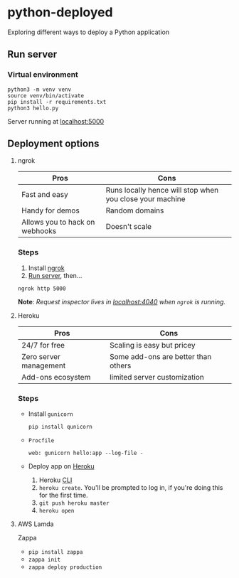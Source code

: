 # python-deployed
Exploring different ways to deploy a Python application

## Run server

### Virtual environment

```
python3 -m venv venv
source venv/bin/activate
pip install -r requirements.txt
python3 hello.py
```

Server running at [localhost:5000](http://localhost:5000)

## Deployment options

1. ngrok

    | Pros                  | Cons                  |
    | ---                   | ---                   |
    | Fast and easy | Runs locally hence will stop when you close your machine  |
    | Handy for demos                   | Random domains                        |
    | Allows you to hack on webhooks    | Doesn't scale                         |

    ### Steps
    1. Install [ngrok](https://ngrok.com/download)
    1. [Run server](#Run-server), then...

    ```
    ngrok http 5000
    ```

    **Note**: _Request inspector lives in [localhost:4040](http://localhost:4040) when `ngrok` is running._

1. Heroku

    | Pros                  | Cons                  |
    | ---                   | ---                   |
    | 24/7 for free             | Scaling is easy but pricey                        |
    | Zero server management    | Some add-ons are better than others               |
    | Add-ons ecosystem         | limited server customization                      |

    ### Steps

    - Install `gunicorn`
        ```
        pip install qunicorn
        ```

    - `Procfile`

        ```
        web: gunicorn hello:app --log-file -
        ```

    - Deploy app on [Heroku](https://herokuapp.com/)
        1. Heroku [CLI](https://devcenter.heroku.com/articles/heroku-cli)
        1. `heroku create`. You'll be prompted to log in, if you're doing this for the first time.
        1. `git push heroku master`
        1. `heroku open`

1. AWS Lamda

    Zappa

    - `pip install zappa`
    - `zappa init`
    - `zappa deploy production`
